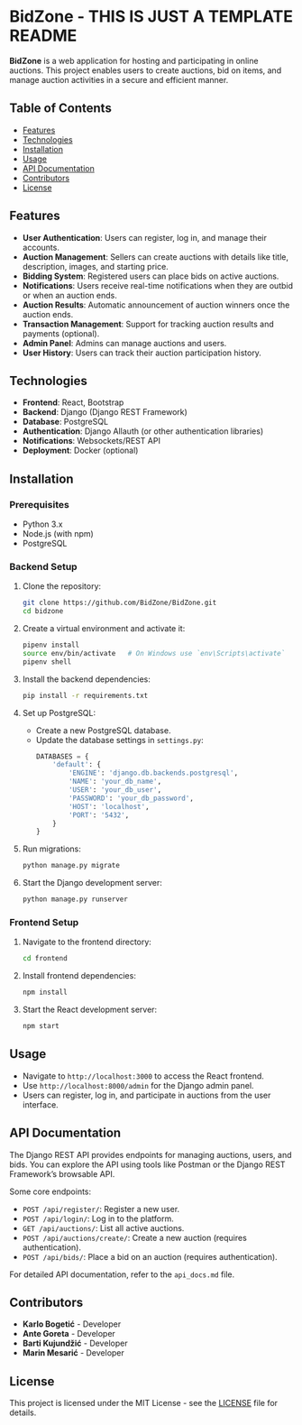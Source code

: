# BidZone - THIS IS JUST A TEMPLATE README

**BidZone** is a web application for hosting and participating in online auctions. This project enables users to create auctions, bid on items, and manage auction activities in a secure and efficient manner.

## Table of Contents
- [Features](#features)
- [Technologies](#technologies)
- [Installation](#installation)
- [Usage](#usage)
- [API Documentation](#api-documentation)
- [Contributors](#contributors)
- [License](#license)

## Features

- **User Authentication**: Users can register, log in, and manage their accounts.
- **Auction Management**: Sellers can create auctions with details like title, description, images, and starting price.
- **Bidding System**: Registered users can place bids on active auctions.
- **Notifications**: Users receive real-time notifications when they are outbid or when an auction ends.
- **Auction Results**: Automatic announcement of auction winners once the auction ends.
- **Transaction Management**: Support for tracking auction results and payments (optional).
- **Admin Panel**: Admins can manage auctions and users.
- **User History**: Users can track their auction participation history.
  
## Technologies

- **Frontend**: React, Bootstrap
- **Backend**: Django (Django REST Framework)
- **Database**: PostgreSQL
- **Authentication**: Django Allauth (or other authentication libraries)
- **Notifications**: Websockets/REST API
- **Deployment**: Docker (optional)

## Installation

### Prerequisites

- Python 3.x
- Node.js (with npm)
- PostgreSQL

### Backend Setup

1. Clone the repository:
    ```bash
    git clone https://github.com/BidZone/BidZone.git
    cd bidzone
    ```

2. Create a virtual environment and activate it:
    ```bash
    pipenv install
    source env/bin/activate   # On Windows use `env\Scripts\activate`
    pipenv shell
    ```

3. Install the backend dependencies:
    ```bash
    pip install -r requirements.txt
    ```

4. Set up PostgreSQL:
    - Create a new PostgreSQL database.
    - Update the database settings in `settings.py`:
      ```python
      DATABASES = {
          'default': {
              'ENGINE': 'django.db.backends.postgresql',
              'NAME': 'your_db_name',
              'USER': 'your_db_user',
              'PASSWORD': 'your_db_password',
              'HOST': 'localhost',
              'PORT': '5432',
          }
      }
      ```

5. Run migrations:
    ```bash
    python manage.py migrate
    ```

6. Start the Django development server:
    ```bash
    python manage.py runserver
    ```

### Frontend Setup

1. Navigate to the frontend directory:
    ```bash
    cd frontend
    ```

2. Install frontend dependencies:
    ```bash
    npm install
    ```

3. Start the React development server:
    ```bash
    npm start
    ```

## Usage

- Navigate to `http://localhost:3000` to access the React frontend.
- Use `http://localhost:8000/admin` for the Django admin panel.
- Users can register, log in, and participate in auctions from the user interface.

## API Documentation

The Django REST API provides endpoints for managing auctions, users, and bids. You can explore the API using tools like Postman or the Django REST Framework’s browsable API.

Some core endpoints:
- `POST /api/register/`: Register a new user.
- `POST /api/login/`: Log in to the platform.
- `GET /api/auctions/`: List all active auctions.
- `POST /api/auctions/create/`: Create a new auction (requires authentication).
- `POST /api/bids/`: Place a bid on an auction (requires authentication).

For detailed API documentation, refer to the `api_docs.md` file.

## Contributors

- **Karlo Bogetić** - Developer
- **Ante Goreta** - Developer
- **Barti Kujundžić** - Developer
- **Marin Mesarić** - Developer

## License

This project is licensed under the MIT License - see the [LICENSE](LICENSE) file for details.
